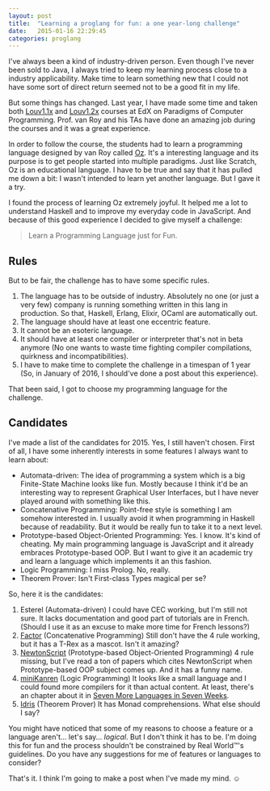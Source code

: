 ```yaml
---
layout: post
title:  "Learning a proglang for fun: a one year-long challenge"
date:   2015-01-16 22:29:45
categories: proglang
---
```


I've always been a kind of industry-driven person. Even though I've never been sold to Java, I always tried to keep my learning process close to a industry applicability. Make time to learn something new that I could not have some sort of direct return seemed not to be a good fit in my life.

But some things has changed. Last year, I have made some time and taken both [Louv1.1x][louv1.1x] and [Louv1.2x][louv1.2x] courses at EdX on Paradigms of Computer Programming. Prof. van Roy and his TAs have done an amazing job during the courses and it was a great experience.

In order to follow the course, the students had to learn a programming language designed by van Roy called [Oz][mozart-system]. It's a interesting language and its purpose is to get people started into multiple paradigms. Just like Scratch, Oz is an educational language. I have to be true and say that it has pulled me down a bit: I wasn't intended to learn yet another language. But I gave it a try.

I found the process of learning Oz extremely joyful. It helped me a lot to understand Haskell and to improve my everyday code in JavaScript. And because of this good experience I decided to give myself a challenge:

> Learn a Programming Language just for Fun.

Rules
----

But to be fair, the challenge has to have some specific rules.

1. The language has to be outside of industry. Absolutely no one (or just a very few) company is running something written in this lang in production. So that, Haskell, Erlang, Elixir, OCaml are automatically out.
2. The language should have at least one eccentric feature.
3. It cannot be an esoteric language.
4. It should have at least one compiler or interpreter that's not in beta anymore (No one wants to waste time fighting compiler compilations, quirkness and incompatibilities).
5. I have to make time to complete the challenge in a timespan of 1 year (So, in January of 2016, I should've done a post about this experience).

That been said, I got to choose my programming language for the challenge.

Candidates
---

I've made a list of the candidates for 2015. Yes, I still haven't chosen. First of all, I have some inherently interests in some features I always want to learn about:

- Automata-driven:
	The idea of programming a system which is a big Finite-State Machine looks like fun. Mostly because I think it'd be an interesting way to represent Graphical User Interfaces, but I have never played around with something like this.
- Concatenative Programming:
	  Point-free style is something I am somehow interested in. I usually avoid it when programming in Haskell because of readability. But it would be really fun to take it to a next level.
- Prototype-based Object-Oriented Programming:
	Yes. I know. It's kind of cheating. My main programming language is JavaScript and it already embraces Prototype-based OOP. But I want to give it an academic try and learn a language which implements it an this fashion.
- Logic Programming:
	I miss Prolog. No, really.
- Theorem Prover:
	Isn't First-class Types magical per se?

So, here it is the candidates:

1. Esterel (Automata-driven)
	I could have CEC working, but I'm still not sure. It lacks documentation and good part of tutorials are in French. (Should I use it as an excuse to make more time for French lessons?)
2. [Factor][factor] (Concatenative Programming)
	Still don't have the 4 rule working, but it has a T-Rex as a mascot. Isn't it amazing?
3. [NewtonScript][ns] (Prototype-based Object-Oriented Programming)
	4 rule missing, but I've read a ton of papers which cites NewtonScript when Prototype-based OOP subject comes up. And it has a funny name.
2. [miniKanren][minik] (Logic Programming)
	It looks like a small language and I could found more compilers for it than actual content. At least, there's an chapter about it in [Seven More Languages in Seven Weeks][7in7].
3. [Idris][idris] (Theorem Prover)
    It has Monad comprehensions. What else should I say?

You might have noticed that some of my reasons to choose a feature or a language aren't... let's say... *logical*. But I don't think it has to be. I'm doing this for fun and the process shouldn't be constrained by Real World™'s guidelines. Do you have any suggestions for me of features or languages to consider?

That's it. I think I'm going to make a post when I've made my mind. ☺

[louv1.1x]: https://www.edx.org/course/paradigms-computer-programming-louvainx-louv1-1x
[louv1.2x]: https://www.edx.org/course/paradigms-computer-programming-louvainx-louv1-2x
[mozart-system]: http://mozart.github.io/
[7in7]: https://pragprog.com/book/7lang/seven-more-languages-in-seven-weeks
[factor]: http://factorcode.org/
[ns]: http://newtonscript.org/
[minik]: http://minikanren.org/
[idris]: http://www.idris-lang.org/

